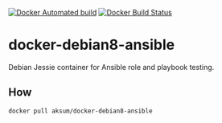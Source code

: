 [![Docker Automated build](https://img.shields.io/docker/automated/jrottenberg/ffmpeg.svg)](https://hub.docker.com/r/aksum/docker-debian8-ansible/)
[![Docker Build Status](https://img.shields.io/docker/build/jrottenberg/ffmpeg.svg)](https://hub.docker.com/r/aksum/docker-debian8-ansible/)

docker-debian8-ansible
======================

Debian Jessie container for Ansible role and playbook testing.

How
---

`docker pull aksum/docker-debian8-ansible`
